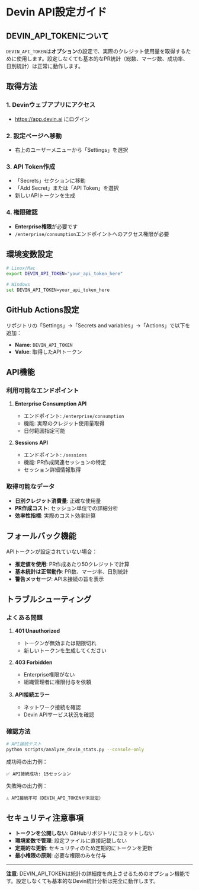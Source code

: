 # Devin API設定ガイド

## DEVIN_API_TOKENについて

`DEVIN_API_TOKEN`は**オプション**の設定で、実際のクレジット使用量を取得するために使用します。設定しなくても基本的なPR統計（総数、マージ数、成功率、日別統計）は正常に動作します。

## 取得方法

### 1. Devinウェブアプリにアクセス
- https://app.devin.ai にログイン

### 2. 設定ページへ移動
- 右上のユーザーメニューから「Settings」を選択

### 3. API Token作成
- 「Secrets」セクションに移動
- 「Add Secret」または「API Token」を選択
- 新しいAPIトークンを生成

### 4. 権限確認
- **Enterprise権限**が必要です
- `/enterprise/consumption`エンドポイントへのアクセス権限が必要

## 環境変数設定

```bash
# Linux/Mac
export DEVIN_API_TOKEN="your_api_token_here"

# Windows
set DEVIN_API_TOKEN=your_api_token_here
```

## GitHub Actions設定

リポジトリの「Settings」→「Secrets and variables」→「Actions」で以下を追加：

- **Name**: `DEVIN_API_TOKEN`
- **Value**: 取得したAPIトークン

## API機能

### 利用可能なエンドポイント

1. **Enterprise Consumption API**
   - エンドポイント: `/enterprise/consumption`
   - 機能: 実際のクレジット使用量取得
   - 日付範囲指定可能

2. **Sessions API**
   - エンドポイント: `/sessions`
   - 機能: PR作成関連セッションの特定
   - セッション詳細情報取得

### 取得可能なデータ

- **日別クレジット消費量**: 正確な使用量
- **PR作成コスト**: セッション単位での詳細分析
- **効率性指標**: 実際のコスト効率計算

## フォールバック機能

APIトークンが設定されていない場合：

- **推定値を使用**: PR作成あたり50クレジットで計算
- **基本統計は正常動作**: PR数、マージ率、日別統計
- **警告メッセージ**: API未接続の旨を表示

## トラブルシューティング

### よくある問題

1. **401 Unauthorized**
   - トークンが無効または期限切れ
   - 新しいトークンを生成してください

2. **403 Forbidden**
   - Enterprise権限がない
   - 組織管理者に権限付与を依頼

3. **API接続エラー**
   - ネットワーク接続を確認
   - Devin APIサービス状況を確認

### 確認方法

```bash
# API接続テスト
python scripts/analyze_devin_stats.py --console-only
```

成功時の出力例：
```
✅ API接続成功: 15セッション
```

失敗時の出力例：
```
⚠️ API接続不可（DEVIN_API_TOKENが未設定）
```

## セキュリティ注意事項

- **トークンを公開しない**: GitHubリポジトリにコミットしない
- **環境変数で管理**: 設定ファイルに直接記載しない
- **定期的な更新**: セキュリティのため定期的にトークンを更新
- **最小権限の原則**: 必要な権限のみを付与

---

**注意**: DEVIN_API_TOKENは統計の詳細度を向上させるためのオプション機能です。設定しなくても基本的なDevin統計分析は完全に動作します。
